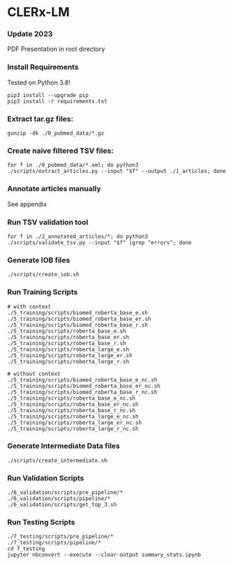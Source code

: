 # CLERx-LM
### Update 2023
PDF Presentation in root directory

### Install Requirements
Tested on Python 3.8!
```
pip3 install --upgrade pip
pip3 install -r requirements.txt
```

### Extract tar.gz files:

```
gunzip -dk ./0_pubmed_data/*.gz
```

### Create naive filtered TSV files:

```
for f in ./0_pubmed_data/*.xml; do python3 ./scripts/extract_articles.py --input "$f" --output ./1_articles; done
```

### Annotate articles manually
See appendix

### Run TSV validation tool

```
for f in ./2_annotated_articles/*; do python3 ./scripts/validate_tsv.py --input "$f" |grep "errors"; done
```

### Generate IOB files

```
./scripts/create_iob.sh
```

### Run Training Scripts
```
# with context
./5_training/scripts/biomed_roberta_base_e.sh
./5_training/scripts/biomed_roberta_base_er.sh
./5_training/scripts/biomed_roberta_base_r.sh
./5_training/scripts/roberta_base_e.sh
./5_training/scripts/roberta_base_er.sh
./5_training/scripts/roberta_base_r.sh
./5_training/scripts/roberta_large_e.sh
./5_training/scripts/roberta_large_er.sh
./5_training/scripts/roberta_large_r.sh

# without context
./5_training/scripts/biomed_roberta_base_e_nc.sh
./5_training/scripts/biomed_roberta_base_er_nc.sh
./5_training/scripts/biomed_roberta_base_r_nc.sh
./5_training/scripts/roberta_base_e_nc.sh
./5_training/scripts/roberta_base_er_nc.sh
./5_training/scripts/roberta_base_r_nc.sh
./5_training/scripts/roberta_large_e_nc.sh
./5_training/scripts/roberta_large_er_nc.sh
./5_training/scripts/roberta_large_r_nc.sh
```

### Generate Intermediate Data files
```
./scripts/create_intermediate.sh
```

### Run Validation Scripts
```
./6_validation/scripts/pre_pipeline/*
./6_validation/scripts/pipeline/*
./6_validation/scripts/get_top_3.sh
```

### Run Testing Scripts
```
./7_testing/scripts/pre_pipeline/*
./7_testing/scripts/pipeline/*
cd 7_testing
jupyter nbconvert --execute --clear-output summary_stats.ipynb
```
